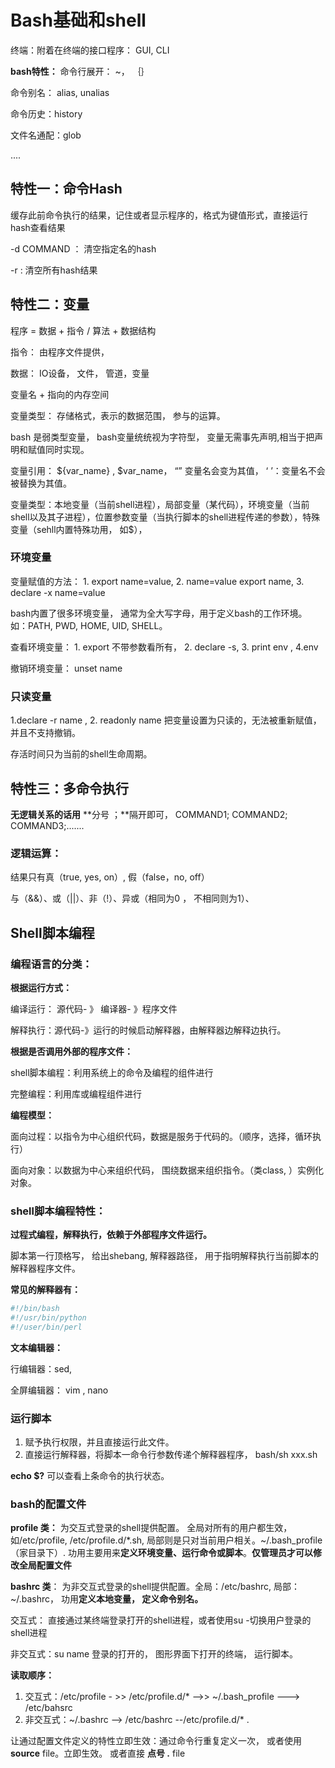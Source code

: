 # Bash基础和shell

终端：附着在终端的接口程序： GUI, CLI

**bash特性：**
命令行展开： ~， ｛｝

命令别名： alias, unalias

命令历史：history

文件名通配：glob

....

## 特性一：命令Hash

缓存此前命令执行的结果，记住或者显示程序的，格式为键值形式，直接运行hash查看结果

-d COMMAND  ： 清空指定名的hash

-r	: 	清空所有hash结果

## 特性二：变量

程序 = 数据 + 指令 / 算法 + 数据结构

指令： 由程序文件提供，

数据： IO设备， 文件， 管道，变量

变量名 + 指向的内存空间

变量类型： 存储格式，表示的数据范围， 参与的运算。

bash 是弱类型变量， bash变量统统视为字符型， 变量无需事先声明,相当于把声明和赋值同时实现。

变量引用： ${var_name} , $var_name， “” 变量名会变为其值， ‘ ’：变量名不会被替换为其值。

变量类型：本地变量（当前shell进程），局部变量（某代码），环境变量（当前shell以及其子进程），位置参数变量（当执行脚本的shell进程传递的参数），特殊变量（sehll内置特殊功用， 如$），

###  环境变量

变量赋值的方法： 1. export name=value,   2. name=value  export name, 3. declare -x name=value

bash内置了很多环境变量， 通常为全大写字母，用于定义bash的工作环境。 如：PATH, PWD, HOME, UID, SHELL。

查看环境变量： 1. export 不带参数看所有， 2. declare -s,  3. print env , 4.env

撤销环境变量： unset name

### 只读变量

1.declare -r name , 2. readonly name 把变量设置为只读的，无法被重新赋值，并且不支持撤销。

存活时间只为当前的shell生命周期。

## 特性三：多命令执行

**无逻辑关系的话用** **分号 ；**隔开即可， COMMAND1;  COMMAND2; COMMAND3;.......

### 逻辑运算：

 结果只有真（true, yes, on）, 假（false，no, off）

与（&&）、或（||）、非（!）、异或（相同为0 ， 不相同则为1）、

## Shell脚本编程

### 编程语言的分类： 

**根据运行方式：**

编译运行： 源代码- 》 编译器- 》程序文件

解释执行：源代码-》运行的时候启动解释器，由解释器边解释边执行。

**根据是否调用外部的程序文件：**

shell脚本编程：利用系统上的命令及编程的组件进行

完整编程：利用库或编程组件进行

**编程模型：**

面向过程：以指令为中心组织代码，数据是服务于代码的。（顺序，选择，循环执行）

面向对象：以数据为中心来组织代码， 围绕数据来组织指令。（类class, ）实例化对象。

### shell脚本编程特性：

**过程式编程，解释执行，依赖于外部程序文件运行。**

脚本第一行顶格写， 给出shebang, 解释器路径， 用于指明解释执行当前脚本的解释器程序文件。

**常见的解释器有：**

```bash
#!/bin/bash
#!/usr/bin/python
#!/user/bin/perl
```

**文本编辑器：**

行编辑器：sed,

全屏编辑器： vim , nano

### 运行脚本

1. 赋予执行权限，并且直接运行此文件。
2. 直接运行解释器，将脚本一命令行参数传递个解释器程序， bash/sh xxx.sh

**echo $?** 可以查看上条命令的执行状态。

### bash的配置文件

**profile 类：** 为交互式登录的shell提供配置。 全局对所有的用户都生效， 如/etc/profile, /etc/profile.d/*.sh, 局部则是只对当前用户相关。~/.bash_profile （家目录下）. 功用主要用来**定义环境变量、运行命令或脚本**。**仅管理员才可以修改全局配置文件**

**bashrc 类**： 为非交互式登录的shell提供配置。全局：/etc/bashrc,  局部：~/.bashrc， 功用**定义本地变量， 定义命令别名。**

交互式： 直接通过某终端登录打开的shell进程，或者使用su -切换用户登录的shell进程

非交互式：su name 登录的打开的， 图形界面下打开的终端， 运行脚本。

**读取顺序：**

1. 交互式：/etc/profile - >> /etc/profile.d/* -->> ~/.bash_profile ---> /etc/bahsrc
2. 非交互式：~/.bashrc --> /etc/bashrc --/etc/profile.d/* .

让通过配置文件定义的特性立即生效：通过命令行重复定义一次， 或者使用**source** file。立即生效。 或者直接 **点号 .** file





